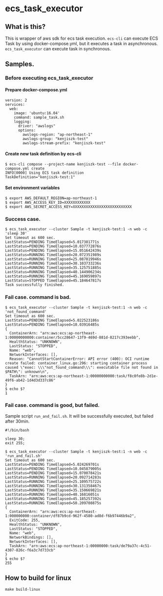 # ecs_task_executor
## What is this?
This is wrapper of aws sdk for ecs task execution. `ecs-cli` can execute ECS Task by using docker-compose.yml, but it executes a task in asynchronous. `ecs_task_executor` can execute task in synchronous.

## Samples.
### Before executing ecs_task_executor
#### Prepare docker-compose.yml
```
version: 2
services:
  web:
    image: 'ubuntu:16.04'
    command: sample_task.sh
    logging:
      driver: "awslogs"
      options:
        awslogs-region: "ap-northeast-1"
        awslogs-group: "kenjiszk-test"
        awslogs-stream-prefix: "kenjiszk-test"
```
#### Create new task definition by ecs-cli
```
$ ecs-cli compose --project-name kenjiszk-test --file docker-compose.yml create
INFO[0000] Using ECS task definition                     TaskDefinition="kenjiszk-test:1"
```
#### Set environment variables
```
$ export AWS_DEFAULT_REGION=ap-northeast-1
$ export AWS_ACCESS_KEY_ID=XXXXXXXXXXXX
$ export AWS_SECRET_ACCESS_KEY=XXXXXXXXXXXXXXXXXXXXXXXXXXX
```
### Success case.
```
$ ecs_task_executor --cluster Sample -t kenjiszk-test:1 -n web -c 'sleep 30'
Set timeout as 600 sec.
LastStatus=PENDING TimeElapsed=5.017381771s
LastStatus=PENDING TimeElapsed=10.037772876s
LastStatus=PENDING TimeElapsed=15.051642439s
LastStatus=RUNNING TimeElapsed=20.072351989s
LastStatus=RUNNING TimeElapsed=25.087819946s
LastStatus=RUNNING TimeElapsed=30.103733236s
LastStatus=RUNNING TimeElapsed=35.125751885s
LastStatus=RUNNING TimeElapsed=40.144906234s
LastStatus=RUNNING TimeElapsed=45.169059897s
LastStatus=STOPPED TimeElapsed=45.184647817s
Task successfully finished.
```
### Fail case. command is bad.
```
$ ecs_task_executor --cluster Sample -t kenjiszk-test:1 -n web -c 'not_found_command'
Set timeout as 600 sec.
LastStatus=PENDING TimeElapsed=5.022523186s
LastStatus=PENDING TimeElapsed=10.03916485s
{
  ContainerArn: "arn:aws:ecs:ap-northeast-1:00000000000:container/5cc28647-13f9-469d-881d-8217c393eebb",
  HealthStatus: "UNKNOWN",
  LastStatus: "STOPPED",
  Name: "web",
  NetworkInterfaces: [],
  Reason: "CannotStartContainerError: API error (400): OCI runtime create failed: container_linux.go:296: starting container process caused \"exec: \\\"not_found_command\\\": executable file not found in $PATH\": unknown\n",
  TaskArn: "arn:aws:ecs:ap-northeast-1:00000000000:task/f8c0fe8b-2d1e-49f6-ab42-1d4d3d337c86"
}
$ echo $?
1
```
### Fail case. command is good, but failed.
Sample script `run_and_fail.sh`. It will be successfully executed, but failed after 30min. 
```
#!/bin/bash

sleep 30;
exit 255;
```
```
$ ecs_task_executor --cluster Sample -t kenjiszk-test:1 -n web -c 'run_and_fail.sh'
Set timeout as 600 sec.
LastStatus=PENDING TimeElapsed=5.024269701s
LastStatus=PENDING TimeElapsed=10.045879005s
LastStatus=PENDING TimeElapsed=15.070078421s
LastStatus=RUNNING TimeElapsed=20.092714283s
LastStatus=RUNNING TimeElapsed=25.109575722s
LastStatus=RUNNING TimeElapsed=30.131358467s
LastStatus=RUNNING TimeElapsed=35.150669821s
LastStatus=RUNNING TimeElapsed=40.16816051s
LastStatus=RUNNING TimeElapsed=45.185257392s
LastStatus=RUNNING TimeElapsed=50.209708875s
{
  ContainerArn: "arn:aws:ecs:ap-northeast-1:000000000:container/df87b9cd-962f-4580-ad8d-f6b97446b9a2",
  ExitCode: 255,
  HealthStatus: "UNKNOWN",
  LastStatus: "STOPPED",
  Name: "web",
  NetworkBindings: [],
  NetworkInterfaces: [],
  TaskArn: "arn:aws:ecs:ap-northeast-1:00000000:task/de79a37c-4c51-4307-826c-f6a3c7d733cb"
}
$ echo $?
255
```
## How to build for linux
```
make build-linux
```
